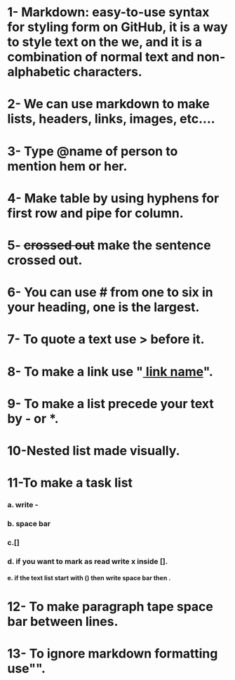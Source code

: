 
# 1- Markdown: easy-to-use syntax for styling form on GitHub, it is a way to style text on the we, and it is a combination of normal text and non-alphabetic characters.
# 2- We can use markdown to make lists, headers, links, images, etc....
# 3- Type @name of person to mention hem or her.
# 4- Make table by using hyphens for first row and pipe for column.
# 5- ~~crossed out~~ make the sentence crossed out.
# 6- You can use # from one to six in your heading, one is the largest.
# 7- To quote a text use > before it.
# 8- To make a link use "[ link name](url)".
# 9- To make a list precede your text by - or *.
# 10-Nested list made visually.
# 11-To make a task list 
### a. write -
### b. space bar 
### c.[]
### d. if you want to mark as read write x inside [].
#### e. if the text list start with () then write space bar then \.
# 12- To make paragraph tape space bar between lines.
# 13- To ignore markdown formatting use"\".
